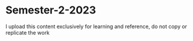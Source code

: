 # Semester-2-2023
I upload this content exclusively for learning and reference, do not copy or replicate the work

